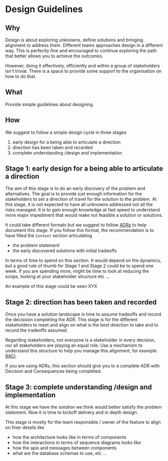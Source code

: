 # Design Guidelines

## Why 

Design is about exploring unknowns, define solutions and bringing alignment to address them. Different teams approaches design 
in a different way. This is perfectly fine and encouraged to continue exploring the path that better allows you 
to achieve the outcomes. 

However, doing it effectively, efficiently and within a group of stakeholders isn't trivial. There is 
a space to provide some support to the organisation on how to do that. 

## What

Provide simple guidelines about designing.

## How

We suggest to follow a simple design cycle in three stages

1. early design for a being able to articulate a direction
2. direction has been taken and recorded 
3. complete understanding /design and implementation

## Stage 1: early design for a being able to articulate a direction

The aim of this stage is to do an early discovery of the problem and alternatives. 
The goal is to provide just enough information for the stakeholders to set a direction of travel for the solution to the problem.
At this stage, it is not expected to have all unknowns addressed not all the risks managed. It is to gain enough knowledge
at fast speed to understand more major impediment that would make not feasible a solution or solutions.

It could take different formats but we suggest to follow [ADRs](/Users/enekofb/projects/github.com/weaveworks/weave-gitops-private/docs/adrs)
to help document this stage.  If you follow this format, 
the recommendation is to have filled the `Context` section articulating 
- the problem statement
- the early discovered solutions with initial tradeoffs

In terms of time to spend on this section. It would depend on the dynamics, but a good rule of thumb for Stage 1 and Stage 2 
could be to spend one week. If you are spending more, might be time to look at reducing the scope, looking at your 
stakeholder structure etc ... 

An example of this stage could be seen XYX

## Stage 2: direction has been taken and recorded

Once you have a solution landscape is time to assume tradeoffs and record the decission completing the ADR. 
This stage is for the different stakeholders to meet and align on what is the best direction to take 
and to record the tradeoffs assumed. 

Regarding stakeholders, not everyone is a stakeholder in every decision, nor all stakeholders are playing an equal role. 
Use a mechanism to understand this structure to help you manage this alignment, for example [RACI](https://en.wikipedia.org/wiki/Responsibility_assignment_matrix#Key_responsibility_roles_in_RACI_model).

If you are using ADRs, this section should give you to a complete ADR with Decision and Consequences being completed. 

## Stage 3: complete understanding /design and implementation

At this stage we have the solution we think would better satisfy the problem statement. Now it is time 
to kickoff delivery and in depth design.

This stage is mostly for the team responsible / owner of the feature to align on finer details like 
- how the architecture looks like in terms of components 
- how the interactions in terms of sequence diagrams looks like
- how the apis and messages between components
- what are the database schemas to use, etc ...

